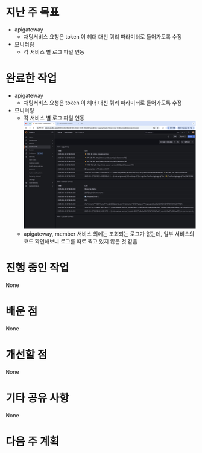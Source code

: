 # 지난 주 목표
- apigateway
  - 채팅서비스 요청은 token 이 헤더 대신 쿼리 파라미터로 들어가도록 수정
- 모니터링 
  - 각 서비스 별 로그 파일 연동

# 완료한 작업
- apigateway
  - 채팅서비스 요청은 token 이 헤더 대신 쿼리 파라미터로 들어가도록 수정
- 모니터링 
  - 각 서비스 별 로그 파일 연동
![](../../9_images/16_grafana.jpg)
  - apigateway, member 서비스 외에는 조회되는 로그가 없는데, 일부 서비스의 코드 확인해보니 로그를 따로 찍고 있지 않은 것 같음

# 진행 중인 작업
None

# 배운 점
None

# 개선할 점
None

# 기타 공유 사항
None 

# 다음 주 계획

